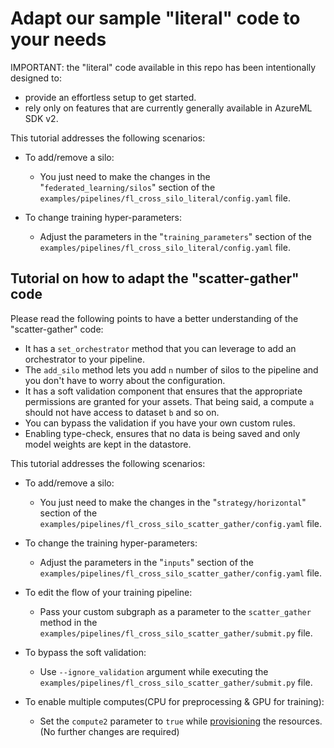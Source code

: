 # Adapt our sample "literal" code to your needs

IMPORTANT: the "literal" code available in this repo has been intentionally designed to:

- provide an effortless setup to get started.
- rely only on features that are currently generally available in AzureML SDK v2.

This tutorial addresses the following scenarios:

- To add/remove a silo:
  - You just need to make the changes in the "`federated_learning/silos`" section of the `examples/pipelines/fl_cross_silo_literal/config.yaml` file.

- To change training hyper-parameters:
  - Adjust the parameters in the "`training_parameters`" section of the `examples/pipelines/fl_cross_silo_literal/config.yaml` file.

## Tutorial on how to adapt the "scatter-gather" code

Please read the following points to have a better understanding of the "scatter-gather" code:

- It has a `set_orchestrator` method that you can leverage to add an orchestrator to your pipeline.
- The `add_silo` method lets you add `n` number of silos to the pipeline and you don't have to worry about the configuration.
- It has a soft validation component that ensures that the appropriate permissions are granted for your assets. That being said, a compute `a` should not have access to dataset `b` and so on.
- You can bypass the validation if you have your own custom rules.
- Enabling type-check, ensures that no data is being saved and only model weights are kept in the datastore.

This tutorial addresses the following scenarios:

- To add/remove a silo:
  - You just need to make the changes in the "`strategy/horizontal`" section of the `examples/pipelines/fl_cross_silo_scatter_gather/config.yaml` file.

- To change the training hyper-parameters:
  - Adjust the parameters in the "`inputs`" section of the `examples/pipelines/fl_cross_silo_scatter_gather/config.yaml` file.

- To edit the flow of your training pipeline:
  - Pass your custom subgraph as a parameter to the `scatter_gather` method in the `examples/pipelines/fl_cross_silo_scatter_gather/submit.py` file.

- To bypass the soft validation:
  - Use `--ignore_validation` argument while executing the `examples/pipelines/fl_cross_silo_scatter_gather/submit.py` file.

- To enable multiple computes(CPU for preprocessing & GPU for training):
  - Set the `compute2` parameter to `true` while [provisioning](../quickstart.md#deploy-demo-resources-in-azure) the resources.(No further changes are required)

